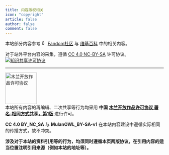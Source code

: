 ```yaml
---
title: 内容版权相关
icon: "copyright"
article: false
author: false
comment: false
---
```


本站部分内容参考 <img src="https://pic.imgdb.cn/item/647c966d1ddac507cc4793c2.png" alt="60px-Fandom_fire_logo.svg.png" border="0" width="15" /> [Fandom社区](
https://karakai-jouzu-no-takagi-san.fandom.com/zh/wiki/擅长捉弄的高木同学) 与 [维基百科](https://zh.m.wikipedia.org/wiki/%E6%93%85%E9%95%B7%E6%8D%89%E5%BC%84%E4%BA%BA%E7%9A%84%E9%AB%98%E6%9C%A8%E5%90%8C%E5%AD%B8) 中的相关内容。

对于站外平台内容的采集，遵循 [CC 4.0 NC-BY-SA](https://www.fandom.com/zh/licensing-zh) 许可协议。<a rel="license" href="http://creativecommons.org/licenses/by-nc-sa/4.0/"><img alt="知识共享许可协议" style="border-width:0" src="https://i.creativecommons.org/l/by-nc-sa/4.0/88x31.png" /></a>

---

<a rel="license" href="http://openworks.mulanos.cn/#/licenses/MulanOWL_BY-SA-v1"><img alt="木兰开放作品许可协议" style="border-width:0" src="http://file-owl.learnerhub.net/FnZb7jY4Pf3dV2TxXiBBexay2VHY%5Elicense_icon"  width=100></a><br />本站所有内容的再编辑、二次共享等行为均采用 **中国** <a rel="license" href="http://openworks.mulanos.cn/#/licenses/MulanOWL_BY-SA-v1">**木兰开放作品许可协议 署名-相同方式共享，第1版**</a> 进行许可。<br/>

**CC 4.0 BY_NC_SA** 与 **MulanOWL_BY-SA-v1** 在本站内容建设中遵循实际相同的传播方式，故不冲突。

**涉及对于本站的资料引用等的行为，均须同时遵循本页两版协议，在引用内容的适当位置注明引用来源（例如本站的地址等）。**
